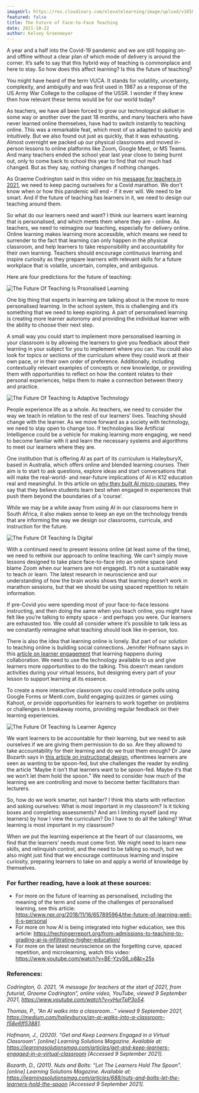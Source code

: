 ```yaml
---
imageUrl: https://res.cloudinary.com/elevatelearning/image/upload/v1658999166/site-articles/the-future-of-face-to-face-teaching/Blog_Banner_20_j66w4d.png
featured: false
title: The Future of Face-to-Face Teaching
date: 2021-10-22
author: Kelsey Groenmeyer
---
```


A year and a half into the Covid-19 pandemic and we are still hopping on- and offline without a clear plan of which mode of delivery is around the corner. It’s safe to say that this hybrid way of teaching is commonplace and here to stay. So how does this affect learning? Is this the future of teaching?

You might have heard of the term VUCA. It stands for volatility, uncertainty, complexity, and ambiguity and was first used in 1987 as a response of the US Army War College to the collapse of the USSR. I wonder if they knew then how relevant these terms would be for our world today?

As teachers, we have all been forced to grow our technological skillset in some way or another over the past 18 months, and many teachers who have never learned online themselves, have had to switch instantly to teaching online. This was a remarkable feat, which most of us adapted to quickly and intuitively. But we also found out just as quickly, that it was exhausting. Almost overnight we packed up our physical classrooms and moved in-person lessons to online platforms like Zoom, Google Meet, or MS Teams. And many teachers ended the school year last year close to being burnt out, only to come back to school this year to find that not much had changed. But as they say, nothing changes if nothing changes.

As Graeme Codrington said in this video on his [message for teachers in 2021](https://www.youtube.com/watch?v=yHurTpP3o54), we need to keep pacing ourselves for a Covid marathon. We don't know when or how this pandemic will end - if it ever will. We need to be smart. And if the future of teaching has learners in it, we need to design our teaching around them.

So what do our learners need and want? I think our learners want learning that is personalised, and which meets them where they are - online. As teachers, we need to reimagine our teaching, especially for delivery online. Online learning makes learning more accessible, which means we need to surrender to the fact that learning can only happen in the physical classroom, and help learners to take responsibility and accountability for their own learning. Teachers should encourage continuous learning and inspire curiosity as they prepare learners with relevant skills for a future workplace that is volatile, uncertain, complex, and ambiguous.

Here are four predictions for the future of teaching:

<img src="https://res.cloudinary.com/elevatelearning/image/upload/c_scale,w_500/v1652430488/site-articles/the-future-of-face-to-face-teaching/the-future-of-teaching-is-personalised-learning_e3urhz.png" alt="The Future Of Teaching Is Prsonalised Learning" title="The Future Of Teaching Is Prsonalised Learning" class="img-center"/>

One big thing that experts in learning are talking about is the move to more personalised learning. In the school system, this is challenging and it’s something that we need to keep exploring. A part of personalised learning is creating more learner autonomy and providing the individual learner with the ability to choose their next step.

A small way you could start to implement more personalised learning in your classroom is by allowing the learners to give you feedback about their learning in your subject for you to implement where you can. You could also look for topics or sections of the curriculum where they could work at their own pace, or in their own order of preference. Additionally, including contextually relevant examples of concepts or new knowledge, or providing them with opportunities to reflect on how the content relates to their personal experiences, helps them to make a connection between theory and practice.

<img src="https://res.cloudinary.com/elevatelearning/image/upload/c_scale,w_500/v1652430488/site-articles/the-future-of-face-to-face-teaching/the-future-of-teaching-is-adaptive-technology_efjkzv.png" alt="The Future Of Teaching Is Adaptive Technology" title="The Future Of Teaching Is Adaptive Technology" class="img-center"/>

People experience life as a whole. As teachers, we need to consider the way we teach in relation to the rest of our learners’ lives. Teaching should change with the learner. As we move forward as a society with technology, we need to stay open to change too. If technologies like Artificial Intelligence could be a vehicle for making learning more engaging, we need to become familiar with it and learn the necessary systems and algorithms to meet our learners where they are.

One institution that is offering AI as part of its curriculum is HaileyburyX, based in Australia, which offers online and blended learning courses. Their aim is to start to ask questions, explore ideas and start conversations that will make the real-world- and near-future implications of AI in K12 education real and meaningful. In this article on [why they built AI micro-courses](https://medium.com/haileyburyx/an-ai-walks-into-a-classroom-f58e6ff53881), they say that they believe students learn best when engaged in experiences that push them beyond the boundaries of a ‘course’.

While we may be a while away from using AI in our classrooms here in South Africa, it also makes sense to keep an eye on the technology trends that are informing the way we design our classrooms, curricula, and instruction for the future.

<img src="https://res.cloudinary.com/elevatelearning/image/upload/c_scale,w_500/v1652430488/site-articles/the-future-of-face-to-face-teaching/the-future-of-teaching-is-digital_ad23m4.png" alt="The Future Of Teaching Is Digital" title="The Future Of Teaching Is Digital" class="img-center"/>

With a continued need to present lessons online (at least some of the time), we need to rethink our approach to online teaching. We can't simply move lessons designed to take place face-to-face into an online space (and blame Zoom when our learners are not engaged). It’s not a sustainable way to teach or learn. The latest research in neuroscience and our understanding of how the brain works shows that learning doesn’t work in marathon sessions, but that we should be using spaced repetition to retain information.

If pre-Covid you were spending most of your face-to-face lessons instructing, and then doing the same when you teach online, you might have felt like you’re talking to empty space - and perhaps you were. Our learners are exhausted too. We could all consider where it’s possible to talk less as we constantly reimagine what teaching should look like in-person, too.

There is also the idea that learning online is lonely. But part of our solution to teaching online is building social connections. Jennifer Hofmann says in this [article on learner engagement](https://learningsolutionsmag.com/articles/get-and-keep-learners-engaged-in-a-virtual-classroom) that learning happens during collaboration. We need to use the technology available to us and give learners more opportunities to do the talking. This doesn’t mean random activities during your virtual lessons, but designing every part of your lesson to support learning at its essence.

To create a more interactive classroom you could introduce polls using Google Forms or Menti.com, build engaging quizzes or games using Kahoot, or provide opportunities for learners to work together on problems or challenges in breakaway rooms, providing regular feedback on their learning experiences.

<img src="https://res.cloudinary.com/elevatelearning/image/upload/c_scale,w_500/v1652430488/site-articles/the-future-of-face-to-face-teaching/the-future-of-teaching-is-learner-agency_fw6bqt.png" alt="The Future Of Teaching Is Learner Agency" title="The Future Of Teaching Is Learner Agency" class="img-center"/>

We want learners to be accountable for their learning, but we need to ask ourselves if we are giving them permission to do so. Are they allowed to take accountability for their learning and do we trust them enough? Dr Jane Bozarth says in [this article on instructional design](https://learningsolutionsmag.com/articles/688/nuts-and-bolts-let-the-learners-hold-the-spoon), oftentimes learners are seen as wanting to be spoon-fed, but she challenges the reader by ending the article “Maybe it isn’t that learners want to be spoon-fed. Maybe it’s that we won’t let them hold the spoon.” We need to consider how much of the learning we are controlling and move to become better facilitators than lecturers.

So, how do we work smarter, not harder? I think this starts with reflection and asking ourselves: What is most important in my classroom? Is it ticking boxes and completing assessments? And am I limiting myself (and my learners) by how I view the curriculum? Do I have to do all the talking? What learning is most important in my classroom?

When we put the learning experience at the heart of our classrooms, we find that the learners’ needs must come first. We might need to learn new skills, and relinquish control, and the need to be talking so much, but we also might just find that we encourage continuous learning and inspire curiosity, preparing learners to take on and apply a world of knowledge by themselves.

### For further reading, have a look at these sources:

- For more on the future of learning as personalised, including the meaning of the term and some of the challenges of personalised learning, see this article: https://www.npr.org/2018/11/16/657895964/the-future-of-learning-well-it-s-personal
- For more on how AI is being integrated into higher education, see this article: https://hechingerreport.org/from-admissions-to-teaching-to-grading-ai-is-infiltrating-higher-education/
- For more on the latest neuroscience on the forgetting curve, spaced repetition, and microlearning, watch this video: https://www.youtube.com/watch?v=BE-YzyS6_o8&t=25s

### References:

_Codrington, G. 2021, “A message for teachers at the start of 2021, from futurist, Graeme Codrington”, online video, YouTube, viewed 9 September 2021, <https://www.youtube.com/watch?v=yHurTpP3o54>._

_Thomas, P., “An AI walks into a classroom…” viewed 9 September 2021, <https://medium.com/haileyburyx/an-ai-walks-into-a-classroom-f58e6ff53881>._

_Hofmann, J., (2020). “Get and Keep Learners Engaged in a Virtual Classroom”. [online] Learning Solutions Magazine. Available at: <https://learningsolutionsmag.com/articles/get-and-keep-learners-engaged-in-a-virtual-classroom> [Accessed 9 September 2021]._

_Bozarth, D., (2011). Nuts and Bolts: “Let The Learners Hold The Spoon”. [online] Learning Solutions Magazine. Available at: <https://learningsolutionsmag.com/articles/688/nuts-and-bolts-let-the-learners-hold-the-spoon> [Accessed 9 September 2021]._
